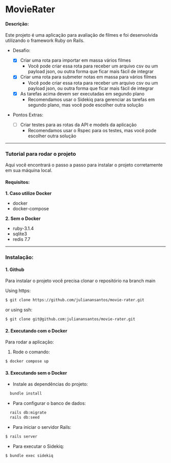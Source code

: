 # MovieRater


#### Descrição:

Este projeto é uma aplicação para avaliação de filmes e foi desenvolvida utilizando o framework Ruby on Rails.

- Desafio:

   - [x] Criar uma rota para importar em massa vários filmes
      -   Você pode criar essa rota para receber um arquivo csv ou um payload json, ou outra forma que ficar mais fácil de integrar
   - [x] Criar uma rota para submeter notas em massa para vários filmes
      -   Você pode criar essa rota para receber um arquivo csv ou um payload json, ou outra forma que ficar mais fácil de integrar
   - [x] As tarefas acima devem ser executadas em segundo plano
      -   Recomendamos usar o Sidekiq para gerenciar as tarefas em segundo plano, mas você pode escolher outra solução

- Pontos Extras:

    - [ ] Criar testes para as rotas da API e models da aplicação
       -  Recomendamos usar o Rspec para os testes, mas você pode escolher outra solução

---------------------------------
### Tutorial para rodar o projeto

Aqui você encontrará o passo a passo para instalar o projeto corretamente em sua máquina local.

#### Requisitos:
**1. Caso utilize Docker**
- docker 
- docker-compose
  
**2. Sem o Docker**
- ruby-3.1.4
- sqlite3
- redis 7.7
---------------------------------
### Instalação:

#### 1. Github

Para instalar o projeto você precisa clonar o repositório na branch main 

Using https:

```sh
$ git clone https://github.com/julianansantos/movie-rater.git
```

or using ssh:

```sh
$ git clone git@github.com:julianansantos/movie-rater.git
```
#### 2. Executando com o Docker
Para rodar a aplicação:

1. Rode o comando: 
```sh
$ docker compose up
```

#### 3. Executando sem o Docker
   - Instale as dependências do projeto:
```sh
  bundle install
```
  - Para configurar o banco de dados: 
```sh
  rails db:migrate
  rails db:seed
```

- Para iniciar o servidor Rails:
```sh
$ rails server
```

- Para executar o Sidekiq:
```sh
$ bundle exec sidekiq
```

